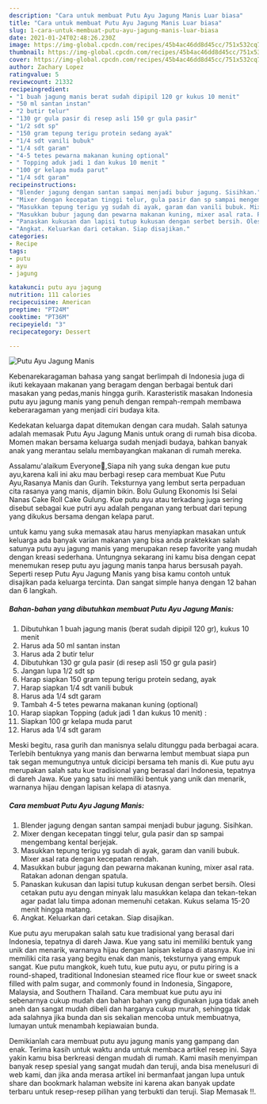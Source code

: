 ```yaml
---
description: "Cara untuk membuat Putu Ayu Jagung Manis Luar biasa"
title: "Cara untuk membuat Putu Ayu Jagung Manis Luar biasa"
slug: 1-cara-untuk-membuat-putu-ayu-jagung-manis-luar-biasa
date: 2021-01-24T02:48:26.230Z
image: https://img-global.cpcdn.com/recipes/45b4ac46dd8d45cc/751x532cq70/putu-ayu-jagung-manis-foto-resep-utama.jpg
thumbnail: https://img-global.cpcdn.com/recipes/45b4ac46dd8d45cc/751x532cq70/putu-ayu-jagung-manis-foto-resep-utama.jpg
cover: https://img-global.cpcdn.com/recipes/45b4ac46dd8d45cc/751x532cq70/putu-ayu-jagung-manis-foto-resep-utama.jpg
author: Zachary Lopez
ratingvalue: 5
reviewcount: 21332
recipeingredient:
- "1 buah jagung manis berat sudah dipipil 120 gr kukus 10 menit"
- "50 ml santan instan"
- "2 butir telur"
- "130 gr gula pasir di resep asli 150 gr gula pasir"
- "1/2 sdt sp"
- "150 gram tepung terigu protein sedang ayak"
- "1/4 sdt vanili bubuk"
- "1/4 sdt garam"
- "4-5 tetes pewarna makanan kuning optional"
- " Topping aduk jadi 1 dan kukus 10 menit "
- "100 gr kelapa muda parut"
- "1/4 sdt garam"
recipeinstructions:
- "Blender jagung dengan santan sampai menjadi bubur jagung. Sisihkan."
- "Mixer dengan kecepatan tinggi telur, gula pasir dan sp sampai mengembang kental berjejak."
- "Masukkan tepung terigu yg sudah di ayak, garam dan vanili bubuk. Mixer asal rata dengan kecepatan rendah."
- "Masukkan bubur jagung dan pewarna makanan kuning, mixer asal rata. Ratakan adonan dengan spatula."
- "Panaskan kukusan dan lapisi tutup kukusan dengan serbet bersih. Olesi cetakan putu ayu dengan minyak lalu masukkan kelapa dan tekan-tekan agar padat lalu timpa adonan memenuhi cetakan. Kukus selama 15-20 menit hingga matang."
- "Angkat. Keluarkan dari cetakan. Siap disajikan."
categories:
- Recipe
tags:
- putu
- ayu
- jagung

katakunci: putu ayu jagung 
nutrition: 111 calories
recipecuisine: American
preptime: "PT24M"
cooktime: "PT36M"
recipeyield: "3"
recipecategory: Dessert

---
```



![Putu Ayu Jagung Manis](https://img-global.cpcdn.com/recipes/45b4ac46dd8d45cc/751x532cq70/putu-ayu-jagung-manis-foto-resep-utama.jpg)

Kebenarekaragaman bahasa yang sangat berlimpah di Indonesia juga di ikuti kekayaan makanan yang beragam dengan berbagai bentuk dari masakan yang pedas,manis hingga gurih. Karasteristik masakan Indonesia putu ayu jagung manis yang penuh dengan rempah-rempah membawa keberaragaman yang menjadi ciri budaya kita.


Kedekatan keluarga dapat ditemukan dengan cara mudah. Salah satunya adalah memasak Putu Ayu Jagung Manis untuk orang di rumah bisa dicoba. Momen makan bersama keluarga sudah menjadi budaya, bahkan banyak anak yang merantau selalu membayangkan makanan di rumah mereka.

Assalamu&#39;alaikum Everyone🤗,Siapa nih yang suka dengan kue putu ayu,karena kali ini aku mau berbagi resep cara membuat Kue Putu Ayu,Rasanya Manis dan Gurih. Teksturnya yang lembut serta perpaduan cita rasanya yang manis, dijamin bikin. Bolu Gulung Ekonomis Isi Selai Nanas Cake Roll Cake Gulung. Kue putu ayu atau terkadang juga sering disebut sebagai kue putri ayu adalah penganan yang terbuat dari tepung yang dikukus bersama dengan kelapa parut.

untuk kamu yang suka memasak atau harus menyiapkan masakan untuk keluarga ada banyak varian makanan yang bisa anda praktekkan salah satunya putu ayu jagung manis yang merupakan resep favorite yang mudah dengan kreasi sederhana. Untungnya sekarang ini kamu bisa dengan cepat menemukan resep putu ayu jagung manis tanpa harus bersusah payah.
Seperti resep Putu Ayu Jagung Manis yang bisa kamu contoh untuk disajikan pada keluarga tercinta. Dan sangat simple hanya dengan 12 bahan dan 6 langkah.


<!--inarticleads1-->

##### Bahan-bahan yang dibutuhkan membuat Putu Ayu Jagung Manis:

1. Dibutuhkan 1 buah jagung manis (berat sudah dipipil 120 gr), kukus 10 menit
1. Harus ada 50 ml santan instan
1. Harus ada 2 butir telur
1. Dibutuhkan 130 gr gula pasir (di resep asli 150 gr gula pasir)
1. Jangan lupa 1/2 sdt sp
1. Harap siapkan 150 gram tepung terigu protein sedang, ayak
1. Harap siapkan 1/4 sdt vanili bubuk
1. Harus ada 1/4 sdt garam
1. Tambah 4-5 tetes pewarna makanan kuning (optional)
1. Harap siapkan  Topping (aduk jadi 1 dan kukus 10 menit) :
1. Siapkan 100 gr kelapa muda parut
1. Harus ada 1/4 sdt garam


Meski begitu, rasa gurih dan manisnya selalu ditunggu pada berbagai acara. Terlebih bentuknya yang manis dan berwarna lembut membuat siapa pun tak segan memungutnya untuk dicicipi bersama teh manis di. Kue putu ayu merupakan salah satu kue tradisional yang berasal dari Indonesia, tepatnya di dareh Jawa. Kue yang satu ini memiliki bentuk yang unik dan menarik, warnanya hijau dengan lapisan kelapa di atasnya. 

<!--inarticleads2-->

##### Cara membuat  Putu Ayu Jagung Manis:

1. Blender jagung dengan santan sampai menjadi bubur jagung. Sisihkan.
1. Mixer dengan kecepatan tinggi telur, gula pasir dan sp sampai mengembang kental berjejak.
1. Masukkan tepung terigu yg sudah di ayak, garam dan vanili bubuk. Mixer asal rata dengan kecepatan rendah.
1. Masukkan bubur jagung dan pewarna makanan kuning, mixer asal rata. Ratakan adonan dengan spatula.
1. Panaskan kukusan dan lapisi tutup kukusan dengan serbet bersih. Olesi cetakan putu ayu dengan minyak lalu masukkan kelapa dan tekan-tekan agar padat lalu timpa adonan memenuhi cetakan. Kukus selama 15-20 menit hingga matang.
1. Angkat. Keluarkan dari cetakan. Siap disajikan.


Kue putu ayu merupakan salah satu kue tradisional yang berasal dari Indonesia, tepatnya di dareh Jawa. Kue yang satu ini memiliki bentuk yang unik dan menarik, warnanya hijau dengan lapisan kelapa di atasnya. Kue ini memiliki cita rasa yang begitu enak dan manis, teksturnya yang empuk sangat. Kue putu mangkok, kueh tutu, kue putu ayu, or putu piring is a round-shaped, traditional Indonesian steamed rice flour kue or sweet snack filled with palm sugar, and commonly found in Indonesia, Singapore, Malaysia, and Southern Thailand. Cara membuat kue putu ayu ini sebenarnya cukup mudah dan bahan bahan yang digunakan juga tidak aneh aneh dan sangat mudah dibeli dan harganya cukup murah, sehingga tidak ada salahnya jika bunda dan sis sekalian mencoba untuk membuatnya, lumayan untuk menambah kepiawaian bunda. 

Demikianlah cara membuat putu ayu jagung manis yang gampang dan enak. Terima kasih untuk waktu anda untuk membaca artikel resep ini. Saya yakin kamu bisa berkreasi dengan mudah di rumah. Kami masih menyimpan banyak resep spesial yang sangat mudah dan teruji, anda bisa menelusuri di web kami, dan jika anda merasa artikel ini bermanfaat jangan lupa untuk share dan bookmark halaman website ini karena akan banyak update terbaru untuk resep-resep pilihan yang terbukti dan teruji. Siap Memasak !!. 
